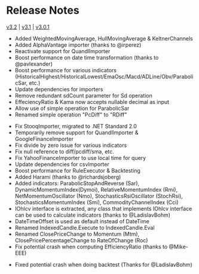 # Release Notes

[v3.2](#v32) | [v3.1](#v31) | [v3.0.1](#301)

<a name="v32"></a>
* Added WeightedMovingAverage, HullMovingAverage & KeltnerChannels
* Added AlphaVantage importer (thanks to @irperez)
* Reactivate support for QuandlImporter
* Boost performance on date time transformation (thanks to @pavlexander)
* Boost performance for various indicators (HistoricalHighest/HistoricalLowest/EmaOsc/Macd/ADLine/Obv/ParabolicSar, etc.)
* Update dependencies for importers
* Remove redundant sdCount parameter for Sd operation
* EffeciencyRatio & Kama now accepts nullable decimal as input
* Allow use of simple operation for ParabolicSar
* Renamed simple operation "PcDiff" to "RDiff"

<a name="v31"></a>
* Fix StooqImporter, migrated to .NET Standard 2.0
* Temporarily remove support for QuandlImporter & GoogleFinanceImporter
* Fix divide by zero issue for various indicators
* Fix null reference to diff/pcdiff/sma, etc.
* Fix YahooFinanceImporter to use local time for query
* Update dependencies for csvImporter
* Boost performance for RuleExecutor & Backtesting
* Added Harami (thanks to @richardsjoberg)
* Added indicators: ParabolicStopAndReverse (Sar), DynamicMomentumIndex(Dymoi), RelativeMomentumIndex (Rmi), NetMomentumOscillator (Nmo), StochasticsRsiOscillator (StochRsi), StochasticsMomentumIndex (Smi), CommodityChannelIndex (Cci)
* IOhlcv interface is extracted, any class that implements IOhlcv interface can be used to calculate indicators (thanks to @LadislavBohm)
* DateTimeOffset is used as default instead of DateTime
* Renamed IndexedCandle.Execute to IndexedCandle.Eval
* Renamed ClosePriceChange to Momentum (Mtm), ClosePricePercentageChange to RateOfChange (Roc)
* Fix potential crash when computing EfficiencyRatio (thanks to @Mike-EEE)

<a name="v301"></a>
* Fixed potential crash when doing backtest (Thanks for @LadislavBohm)
